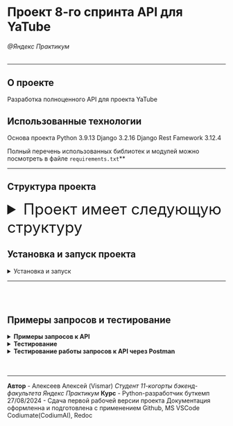
# Проект 8-го спринта API для YaTube
###### @Яндекс Практикум
***



## О проекте
Разработка полноценного API для проекта YaTube

## Использованные технологии
Основа проекта
Python 3.9.13
Django 3.2.16
Django Rest Famework 3.12.4


Полный перечень использованных библиотек и модулей можно посмотреть в файле `requirements.txt`**
***




## Структура проекта
<details>
  <summary style="font-size:250%;">Проект имеет следующую структуру</summary>
  <p>

  `yatube_api/` - основная директория проекта с приложениями _api_ и _posts_.


  `manage.py` - основной файл для управления проектом.


  `README.md` - файл с документацией.


  `tests/` - директория с тестами.


  `postman_collection/` - директория с тестами HTTP запросов к API для программы Postman.

</p>
</details>

## Установка и запуск проекта

<details>
  <summary><b<strong>Установка и запуск</strong></b></summary>

### Как запустить проект:

1. Клонировать репозиторий и перейти в него в командной строке:
  ```bash
  git clone https://github.com/xVismar/api_final_yatube.git
  ```

  ```bash
  cd api_final_yatube
  ```

2. Создать и активировать виртуальное окружение:
  ```bash
  python -m venv venv
  ```
  ```bash
  . venv/Scripts/activate
  ```

3. Обновить установщик Python и установить зависимости из файла requirements.txt:
  ```bash
  python -m pip install --upgrade pip
  ```
  ```bash
  pip install -r requirements.txt
  ```

4. Выполнить миграции:
  ```bash
  python ./yatube_api/manage.py migrate
  ```

5. Запустить проект:
  ```bash
  python ./yatube_api/manage.py runserver
  ```
</p>
</details>

***
<br></br>

## Примеры запросов и тестирование

<details>
<summary><b><strong>Примеры запросов к API</strong></b></summary>

### Получение списка постов:
```api/v1/posts/```

**Ответ:**
```json
{
    "count": 123,
    "next": "http://api.example.org/accounts/?offset=400&limit=100",
    "previous": "http://api.example.org/accounts/?offset=200&limit=100",
    "results": [
        {
            "id": 0,
            "author": "string",
            "text": "string",
            "pub_date": "2021-10-14T20:41:29.648Z",
            "image": "string",
            "group": 0
        }
    ]
}
```

### Получение комментария к посту:
```/api/v1/posts/{post_id}/comments/{id}/```

**Ответ:**
```json
{
    "id": 0,
    "author": "string",
    "text": "string",
    "created": "2019-08-24T14:15:22Z",
    "post": 0
}
```
</p>
</details>


<details>
<summary><b><strong>Тестирование</strong></b></summary>

# Тестирование

Для тестирования проекта используется `pytest`.



## Установка

Для начала, убедитесь, что у вас установлен `pytest`.

Вы можете установить его с помощью `pip`:

```bash
pip install pytest
```



## Структура тестов
В проекте тесты организованы в папке `tests`.

В ней находятся следующие файлы и директории:

`conftest.py` - Этот файл содержит общие настройки и фикстуры для тестов.
`test_jwt.py` - Тесты для проверки JWT аутентификации.
`test_group.py` - Тесты для проверки функционала групп.
`test_follow.py` -  Тесты для проверки функционала подписок.



## Запуск тестов
Для запуска всех тестов выполните команду:
```
pytest
```



Вы также можете запустить тесты в определенном файле:
```
pytest tests/test_jwt.py
```


Или запустить конкретный тест в файле:
```
pytest tests/test_jwt.py::TestJWT::test_jwt_create__valid_request_data
```



## Фикстуры
Фикстуры определены в файле `tests/conftest.py` и других файлах в папке `fixtures`.

Они помогают подготовить данные и окружение для тестов.

### Пример фикстуры:
```
@pytest.fixture
def user(db):
    return UserFactory.create()
```

## Примеры тестов

### Тестирование JWT
Файл `tests/test_jwt.py` содержит тесты для проверки JWT аутентификации.

### Пример теста:
```
@pytest.mark.django_db(transaction=True)
class TestJWT:
    url_create = '/api/v1/jwt/create/'

    def test_jwt_create__valid_request_data(self, client, user):
        response = client.post(self.url_create, data={'username': user.username, 'password': 'password'})
        assert response.status_code == HTTPStatus.OK, 'Проверьте, что при правильных данных возвращается статус 200.'
```


### Тестирование групп
Файл `tests/test_group.py` содержит тесты для проверки функционала групп.


### Пример теста:
```
@pytest.mark.django_db(transaction=True)
class TestGroupAPI:
    group_url = '/api/v1/groups/'

    def test_group_list_not_auth(self, client, group_1):
        response = client.get(self.group_url)
        assert response.status_code == HTTPStatus.OK, 'Проверьте, что GET-запрос неавторизованного пользователя возвращает статус 200.'
```



## Тестирование подписок
Файл `tests/test_follow.py` содержит тесты для проверки функционала подписок.


## Пример теста:
```
@pytest.mark.django_db(transaction=True)
class TestFollowAPI:
    url = '/api/v1/follow/'

    def test_follow_not_auth(self, client, follow_1, follow_2):
        response = client.get(self.url)
        assert response.status_code == HTTPStatus.UNAUTHORIZED, 'Проверьте, что GET-запрос неавторизованного пользователя возвращает статус 401.'
```


### Полезные команды
`pytest -v` - Запуск тестов с подробным выводом.
`pytest --maxfail=1` - Остановить выполнение после первого проваленного теста.
`pytest --tb=short` - Сокращенный вывод трассировки.

</p>
</details>



<details>
  <summary><b><strong>Тестирование работы запросов к API через Postman</strong></b></summary>
  <p>

## Postman-коллекция для проверки API
Проект содержит Postman-коллекцию - набор заранее подготовленных запросов для проверки работы API через программу Postman.

## Загрузка коллекции в Postman:
  1. Запустите Postman.
  2. В левом верхнем углу нажмите `File` -> `Import`.
  3. Во всплывающем окне будет предложено перетащить в него файл с коллекцией либо выбрать файл через окно файлового менеджера. Загрузите файл `postman_collection.json` в Postman.

   </p>
</details>
<br></br>

***

**Автор** - Алексеев Алексей (Vismar)
_Студент 11-когорты бэкенд-факультета Яндекс Практикум_
**Курс** - Python-разработчик буткемп
27/08/2024 - Сдача первой рабочей версии проекта
Документация оформленна и подготовлена с применением Github, MS VSCode Codiumate(CodiumAI), Redoc